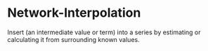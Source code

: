 # Network-Interpolation
Insert (an intermediate value or term) into a series by estimating or calculating it from surrounding known values.
